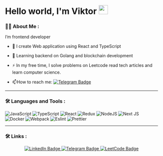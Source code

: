 <h1>
  Hello world, I'm Viktor
  <img src="https://media.giphy.com/media/hvRJCLFzcasrR4ia7z/giphy.gif" width="30px"/>
</h1>


### :man_technologist: About Me :

I’m frontend developer

- :telescope: I create Web application using React and TypeScript

- :seedling: Learning backend on Golang and blockchain development

- :zap: In my free time, I solve problems on Leetcode read tech articles and learn computer science.

- :mailbox:How to reach me: [![Telegram Badge](https://img.shields.io/badge/Ytrewqwert-blue?style=flat&logo=Telegram&logoColor=white)](https://t.me/Ytrewqwert)

---

### :hammer_and_wrench: Languages and Tools :
![JavaScript](https://img.shields.io/badge/JavaScript-F7DF1E?style=for-the-badge&logo=javascript&logoColor=black)
![TypeScript](https://img.shields.io/badge/TypeSctipt-316192?style=for-the-badge&logo=typescript&logoColor=white)
![React](https://img.shields.io/badge/react-%2320232a.svg?style=for-the-badge&logo=react&logoColor=%2361DAFB)
![Redux](https://img.shields.io/badge/redux-%23593d88.svg?style=for-the-badge&logo=redux&logoColor=white)
![NodeJS](https://img.shields.io/badge/node.js-6DA55F?style=for-the-badge&logo=node.js&logoColor=white)
![Next JS](https://img.shields.io/badge/Next-black?style=for-the-badge&logo=next.js&logoColor=white)
![Docker](https://img.shields.io/badge/Docker-316192?style=for-the-badge&logo=docker&logoColor=white)
![Webpack](https://img.shields.io/badge/webpack-%238DD6F9.svg?style=for-the-badge&logo=webpack&logoColor=black)
![Eslint](https://img.shields.io/badge/eslint-101828.svg?style=for-the-badge&logo=eslint&logoColor=4d33cd)
![Prettier](https://img.shields.io/badge/prettier-1a2b34.svg?style=for-the-badge&logo=Prettier)



---

### :hammer_and_wrench: Links :

<div id="badges" align="center">
  <a href="https://www.linkedin.com/in/viktor-kryuchkov">
    <img src="https://img.shields.io/badge/LinkedIn-blue?style=for-the-badge&logo=linkedin&logoColor=white" alt="LinkedIn Badge"/>
    <a/>
    <a href="https://t.me/Ytrewqwert">
    <img src="https://img.shields.io/badge/Telegram-blue?style=for-the-badge&logo=telegram&logoColor=white" alt="Telegram Badge"/>
    </a>
      <a href="https://leetcode.com/GitHubermane/">
    <img src="https://img.shields.io/badge/LeetCode-black?style=for-the-badge&logo=leetcode&logoColor=orange" alt="LeetCode Badge"/>
    </a>
</div>

<div align="center">
<img src="https://komarev.com/ghpvc/?username=githubermane&style=flat-square&color=blue" alt=""/>
</div>
<!--
**GitHubermane/Githubermane** is a ✨ _special_ ✨ repository because its `README.md` (this file) appears on your GitHub profile.

Here are some ideas to get you started:

- 🔭 I’m currently working on ...
- 🌱 I’m currently learning ...
- 👯 I’m looking to collaborate on ...
- 🤔 I’m looking for help with ...
- 💬 Ask me about ...
- 📫 How to reach me: ...
- 😄 Pronouns: ...
- ⚡ Fun fact: ...
-->
